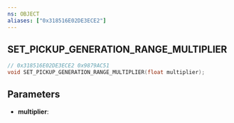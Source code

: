 ```yaml
---
ns: OBJECT
aliases: ["0x318516E02DE3ECE2"]
---
```

## SET_PICKUP_GENERATION_RANGE_MULTIPLIER

```c
// 0x318516E02DE3ECE2 0x9879AC51
void SET_PICKUP_GENERATION_RANGE_MULTIPLIER(float multiplier);
```

## Parameters
* **multiplier**:

